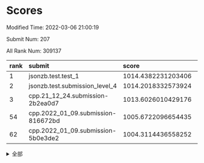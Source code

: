 # Scores

Modified Time: 2022-03-06 21:00:19

Submit Num: 207

All Rank Num: 309137

| rank |               submit               |       score        |       sigma        | pk_num |
| :--- | :--------------------------------- | :----------------- | :----------------- | :----- |
| 1    | jsonzb.test.test_1                 | 1014.4382231203406 | 0.8426637115772848 | 5969   |
| 2    | jsonzb.test.submission_level_4     | 1014.2018332573924 | 0.8229127452930167 | 5976   |
| 3    | cpp.21_12_24.submission-2b2ea0d7   | 1013.6026010429176 | 0.8040485184197055 | 5976   |
| 54   | cpp.2022_01_09.submission-816672bd | 1005.6722096654435 | 0.7100905381979324 | 5977   |
| 62   | cpp.2022_01_09.submission-5b0e3de2 | 1004.3114436558252 | 0.7146460461261099 | 5976   |


<details>
<summary>全部</summary>

| rank |                 submit                 |       score        |       sigma        | pk_num |
| :--- | :------------------------------------- | :----------------- | :----------------- | :----- |
| 1    | jsonzb.test.test_1                     | 1014.4382231203406 | 0.8426637115772848 | 5969   |
| 2    | jsonzb.test.submission_level_4         | 1014.2018332573924 | 0.8229127452930167 | 5976   |
| 3    | cpp.21_12_24.submission-2b2ea0d7       | 1013.6026010429176 | 0.8040485184197055 | 5976   |
| 4    | gobigger.level_3.submission_level_3_31 | 1011.504823642075  | 0.7550905305629567 | 5979   |
| 5    | gobigger.level_3.submission_level_3_45 | 1011.3331120635638 | 0.7910245356600022 | 5976   |
| 6    | gobigger.level_3.submission_level_3_32 | 1011.2792107040029 | 0.7793269858684662 | 5969   |
| 7    | gobigger.level_3.submission_level_3_22 | 1011.2011764920678 | 0.7531635592195239 | 5971   |
| 8    | gobigger.level_3.submission_level_3_23 | 1010.6126486876484 | 0.7842719260935902 | 5974   |
| 9    | gobigger.level_3.submission_level_3_44 | 1010.5885032187846 | 0.7605878998254871 | 5972   |
| 10   | gobigger.level_3.submission_level_3_38 | 1010.5720096359128 | 0.7658747876733254 | 5972   |
| 11   | gobigger.level_3.submission_level_3_4  | 1010.568534418731  | 0.7717587769622625 | 5971   |
| 12   | gobigger.level_3.submission_level_3_46 | 1010.5650513773941 | 0.7730428096610801 | 5974   |
| 13   | gobigger.level_3.submission_level_3_20 | 1010.5598000265906 | 0.7744278453520111 | 5975   |
| 14   | gobigger.level_3.submission_level_3_12 | 1010.5243867896581 | 0.7590417758875692 | 5974   |
| 15   | gobigger.level_3.submission_level_3_0  | 1010.3607127920592 | 0.7527716111395671 | 5965   |
| 16   | gobigger.level_3.submission_level_3_9  | 1010.2243691808236 | 0.773768262165081  | 5971   |
| 17   | gobigger.level_3.submission_level_3_27 | 1010.2156247560276 | 0.7556760805607563 | 5972   |
| 18   | gobigger.level_3.submission_level_3_43 | 1010.1724823193441 | 0.7648553253709155 | 5974   |
| 19   | gobigger.level_3.submission_level_3_25 | 1010.1546896051829 | 0.7750040045447417 | 5973   |
| 20   | gobigger.level_3.submission_level_3_8  | 1010.132070412714  | 0.7427673606848406 | 5974   |
| 21   | gobigger.level_3.submission_level_3_21 | 1010.0926719680376 | 0.7508677273872516 | 5970   |
| 22   | gobigger.level_3.submission_level_3_14 | 1010.0683892281261 | 0.7493051699228804 | 5974   |
| 23   | gobigger.level_3.submission_level_3_17 | 1010.0051575311387 | 0.7553782157423807 | 5974   |
| 24   | gobigger.level_3.submission_level_3_26 | 1009.9908706501209 | 0.7575872018039197 | 5977   |
| 25   | gobigger.level_3.submission_level_3_16 | 1009.9556234431935 | 0.7824950819340468 | 5978   |
| 26   | gobigger.level_3.submission_level_3_6  | 1009.9188769700593 | 0.7646795116578933 | 5975   |
| 27   | gobigger.level_3.submission_level_3_28 | 1009.89125544657   | 0.7615173810235948 | 5976   |
| 28   | gobigger.level_3.submission_level_3_48 | 1009.745929307154  | 0.7558570317317181 | 5977   |
| 29   | gobigger.level_3.submission_level_3_40 | 1009.6701406463587 | 0.7520925914153394 | 5974   |
| 30   | gobigger.level_3.submission_level_3_2  | 1009.6331470362428 | 0.7478792299987875 | 5974   |
| 31   | gobigger.level_3.submission_level_3_47 | 1009.6176340197202 | 0.7510828241740891 | 5971   |
| 32   | gobigger.level_3.submission_level_3_29 | 1009.5653865805328 | 0.7523435197884716 | 5975   |
| 33   | gobigger.level_3.submission_level_3_42 | 1009.43939466693   | 0.7509404920080156 | 5974   |
| 34   | gobigger.level_3.submission_level_3_35 | 1009.4368871793826 | 0.7358245295890246 | 5977   |
| 35   | gobigger.level_3.submission_level_3_7  | 1009.4207887130256 | 0.756658264986223  | 5976   |
| 36   | gobigger.level_3.submission_level_3_11 | 1009.3565931241192 | 0.7509664552219213 | 5975   |
| 37   | gobigger.level_3.submission_level_3_19 | 1009.3124625757401 | 0.7663554461968483 | 5975   |
| 38   | gobigger.level_3.submission_level_3_18 | 1009.2854736558003 | 0.7372725598387471 | 5970   |
| 39   | gobigger.level_3.submission_level_3_30 | 1009.2811453214138 | 0.7549354236710369 | 5974   |
| 40   | gobigger.level_3.submission_level_3_34 | 1009.2348560999487 | 0.7496961441355345 | 5970   |
| 41   | gobigger.level_3.submission_level_3_41 | 1009.2212461902315 | 0.745985862757066  | 5974   |
| 42   | gobigger.level_3.submission_level_3_15 | 1009.1772429534475 | 0.7548997889077514 | 5970   |
| 43   | gobigger.level_3.submission_level_3_39 | 1009.1430882767135 | 0.7576730742446495 | 5977   |
| 44   | gobigger.level_3.submission_level_3_33 | 1009.0644051366313 | 0.7644994365792601 | 5978   |
| 45   | gobigger.level_3.submission_level_3_10 | 1009.0625432360413 | 0.7591085405985256 | 5969   |
| 46   | gobigger.level_3.submission_level_3_1  | 1008.9374600581228 | 0.7408697095461731 | 5972   |
| 47   | gobigger.level_3.submission_level_3_13 | 1008.9295991226203 | 0.7583025012150697 | 5974   |
| 48   | gobigger.level_3.submission_level_3_36 | 1008.9249431799817 | 0.7301201464020487 | 5973   |
| 49   | gobigger.level_3.submission_level_3_5  | 1008.8268351772483 | 0.7338407955948497 | 5974   |
| 50   | gobigger.level_3.submission_level_3_49 | 1008.681908339785  | 0.7517598208958522 | 5976   |
| 51   | gobigger.level_3.submission_level_3_37 | 1008.6722853154438 | 0.7356964571859534 | 5973   |
| 52   | gobigger.level_3.submission_level_3_24 | 1008.2438081636318 | 0.7346215695117629 | 5973   |
| 53   | gobigger.level_3.submission_level_3_3  | 1007.1020110113475 | 0.7321161334958773 | 5972   |
| 54   | cpp.2022_01_09.submission-816672bd     | 1005.6722096654435 | 0.7100905381979324 | 5977   |
| 55   | gobigger.level_1.submission_level_1_4  | 1005.5466699766164 | 0.734404840725444  | 5968   |
| 56   | gobigger.level_1.submission_level_1_10 | 1004.9096941698967 | 0.7206700922476786 | 5976   |
| 57   | gobigger.level_1.submission_level_1_36 | 1004.7688021843943 | 0.7327185928509007 | 5973   |
| 58   | gobigger.level_1.submission_level_1_46 | 1004.6529896555061 | 0.7098715727464985 | 5973   |
| 59   | gobigger.level_1.submission_level_1_37 | 1004.4875523311088 | 0.712767485628471  | 5977   |
| 60   | gobigger.level_1.submission_level_1_24 | 1004.4650454381425 | 0.7191425410978108 | 5981   |
| 61   | gobigger.level_1.submission_level_1_41 | 1004.3153072934243 | 0.7199029838005302 | 5975   |
| 62   | cpp.2022_01_09.submission-5b0e3de2     | 1004.3114436558252 | 0.7146460461261099 | 5976   |
| 63   | gobigger.level_1.submission_level_1_9  | 1004.2840979317181 | 0.715306464800212  | 5971   |
| 64   | gobigger.level_1.submission_level_1_34 | 1004.1255549016104 | 0.7179793334702133 | 5977   |
| 65   | gobigger.level_1.submission_level_1_19 | 1004.0260443641045 | 0.7120405723413405 | 5981   |
| 66   | gobigger.level_1.submission_level_1_27 | 1003.9993184587403 | 0.7220710985445168 | 5974   |
| 67   | gobigger.level_1.submission_level_1_48 | 1003.904753407995  | 0.7201558193084461 | 5973   |
| 68   | gobigger.level_1.submission_level_1_12 | 1003.8608419367511 | 0.7142233838976617 | 5970   |
| 69   | gobigger.level_1.submission_level_1_43 | 1003.8580871502937 | 0.7286395841580315 | 5973   |
| 70   | gobigger.level_1.submission_level_1_2  | 1003.7566092028587 | 0.7245320986242726 | 5975   |
| 71   | gobigger.level_1.submission_level_1_3  | 1003.7150005565279 | 0.7141891931452439 | 5976   |
| 72   | gobigger.level_1.submission_level_1_45 | 1003.6855382671264 | 0.7178081293162629 | 5972   |
| 73   | gobigger.level_1.submission_level_1_32 | 1003.6433477059423 | 0.7213858948833046 | 5969   |
| 74   | gobigger.level_1.submission_level_1_15 | 1003.4773981981043 | 0.7164764322727194 | 5975   |
| 75   | gobigger.level_1.submission_level_1_0  | 1003.4174657744978 | 0.719538678993315  | 5979   |
| 76   | gobigger.level_1.submission_level_1_49 | 1003.398622407054  | 0.7062890248743138 | 5974   |
| 77   | gobigger.level_1.submission_level_1_39 | 1003.3866743772248 | 0.7022853689354814 | 5973   |
| 78   | gobigger.level_1.submission_level_1_13 | 1003.3667754146738 | 0.7157656962897552 | 5970   |
| 79   | gobigger.level_1.submission_level_1_16 | 1003.3640721145065 | 0.7099279608408445 | 5972   |
| 80   | gobigger.level_1.submission_level_1_25 | 1003.3512365897419 | 0.7243794559474059 | 5968   |
| 81   | gobigger.level_1.submission_level_1_38 | 1003.3230397804107 | 0.7179821831530244 | 5974   |
| 82   | gobigger.level_1.submission_level_1_8  | 1003.3211439858184 | 0.7271241903422951 | 5976   |
| 83   | gobigger.level_1.submission_level_1_28 | 1003.317282341346  | 0.7016616198050547 | 5977   |
| 84   | gobigger.level_1.submission_level_1_35 | 1003.3038451953774 | 0.719470484154049  | 5974   |
| 85   | gobigger.level_1.submission_level_1_20 | 1003.2378006615322 | 0.7116510281665401 | 5974   |
| 86   | gobigger.level_1.submission_level_1_5  | 1003.2372359422351 | 0.713753236329704  | 5979   |
| 87   | gobigger.level_1.submission_level_1_7  | 1003.1296170322038 | 0.7146175685417159 | 5974   |
| 88   | gobigger.level_1.submission_level_1_30 | 1003.0814337061065 | 0.7158474021388977 | 5977   |
| 89   | gobigger.level_1.submission_level_1_14 | 1003.0528704466676 | 0.7207289580217872 | 5969   |
| 90   | gobigger.level_1.submission_level_1_47 | 1002.9938629966772 | 0.7137024143229971 | 5971   |
| 91   | gobigger.level_1.submission_level_1_21 | 1002.8869492625857 | 0.7280755482105205 | 5974   |
| 92   | gobigger.level_1.submission_level_1_6  | 1002.8280004890154 | 0.7273327685772841 | 5977   |
| 93   | gobigger.level_1.submission_level_1_18 | 1002.7964234018544 | 0.7128278256481793 | 5972   |
| 94   | gobigger.level_1.submission_level_1_11 | 1002.7401056474723 | 0.7172207523610684 | 5972   |
| 95   | gobigger.level_1.submission_level_1_33 | 1002.7209890327039 | 0.7093343709020536 | 5974   |
| 96   | gobigger.level_1.submission_level_1_44 | 1002.6063045873335 | 0.714993892795758  | 5972   |
| 97   | gobigger.level_1.submission_level_1_1  | 1002.6031929601457 | 0.7122297600997692 | 5976   |
| 98   | gobigger.level_1.submission_level_1_31 | 1002.5680458266061 | 0.7105934918282851 | 5978   |
| 99   | gobigger.level_1.submission_level_1_17 | 1002.3964925550505 | 0.7044582946386267 | 5971   |
| 100  | gobigger.level_1.submission_level_1_22 | 1002.273780220875  | 0.7064944557396516 | 5972   |
| 101  | gobigger.level_1.submission_level_1_29 | 1002.2313556917007 | 0.7102021514729799 | 5977   |
| 102  | gobigger.level_1.submission_level_1_23 | 1002.0538661848209 | 0.7102276263072683 | 5972   |
| 103  | gobigger.level_1.submission_level_1_40 | 1002.0314255050167 | 0.7276336981503085 | 5969   |
| 104  | gobigger.level_1.submission_level_1_42 | 1001.9153624156911 | 0.7104800483449077 | 5976   |
| 105  | gobigger.level_1.submission_level_1_26 | 1001.5608574434988 | 0.7189627466153946 | 5978   |
| 106  | gobigger.random.submission_random_28   | 997.0803252564136  | 0.6993936583296475 | 5977   |
| 107  | gobigger.random.submission_random_49   | 997.051263570696   | 0.709150594292466  | 5969   |
| 108  | gobigger.random.submission_random_25   | 997.025915939455   | 0.7034261343547275 | 5976   |
| 109  | gobigger.random.submission_random_40   | 997.0031243876562  | 0.7131325374669369 | 5976   |
| 110  | gobigger.random.submission_random_36   | 996.9760599341759  | 0.6923480528003786 | 5969   |
| 111  | gobigger.random.submission_random_1    | 996.8810295517164  | 0.6996742438898905 | 5970   |
| 112  | gobigger.random.submission_random_44   | 996.6739463423299  | 0.7035574739701933 | 5975   |
| 113  | gobigger.random.submission_random_6    | 996.6439658291603  | 0.7194838629631551 | 5974   |
| 114  | gobigger.random.submission_random_34   | 996.5316117149558  | 0.7043025076588159 | 5974   |
| 115  | gobigger.random.submission_random_3    | 996.512475050045   | 0.7085333092041969 | 5975   |
| 116  | gobigger.random.submission_random_13   | 996.4871031016411  | 0.7065716081783429 | 5972   |
| 117  | gobigger.random.submission_random_26   | 996.4435875814356  | 0.7035085386758158 | 5977   |
| 118  | gobigger.random.submission_random_42   | 996.4239868230554  | 0.7095843188418874 | 5970   |
| 119  | gobigger.random.submission_random_43   | 996.3515362008844  | 0.7189190904211314 | 5970   |
| 120  | gobigger.random.submission_random_23   | 996.2527569255731  | 0.7016433041119692 | 5973   |
| 121  | gobigger.random.submission_random_4    | 996.2369031385875  | 0.7138027495145557 | 5978   |
| 122  | gobigger.random.submission_random_9    | 996.2209722004299  | 0.7083721445941534 | 5976   |
| 123  | gobigger.random.submission_random_38   | 996.1396172205204  | 0.6967831407566477 | 5973   |
| 124  | gobigger.random.submission_random_19   | 996.123259317275   | 0.714516929082565  | 5977   |
| 125  | gobigger.random.submission_random_39   | 996.1035864865158  | 0.7115003588310169 | 5968   |
| 126  | gobigger.random.submission_random_14   | 996.0753008458955  | 0.7165717155022402 | 5970   |
| 127  | gobigger.random.submission_random_15   | 996.0433573526051  | 0.705003425355328  | 5971   |
| 128  | gobigger.random.submission_random_32   | 996.0405138896876  | 0.7224764900706082 | 5974   |
| 129  | gobigger.random.submission_random_24   | 996.0256595945259  | 0.6993613485093444 | 5972   |
| 130  | gobigger.random.submission_random_10   | 996.0183032378324  | 0.7180689478329514 | 5977   |
| 131  | gobigger.random.submission_random_33   | 995.9542596627508  | 0.6994024786505785 | 5977   |
| 132  | gobigger.random.submission_random_46   | 995.9456700289658  | 0.7066773997788948 | 5974   |
| 133  | gobigger.random.submission_random_16   | 995.8469644643869  | 0.7045753749239373 | 5979   |
| 134  | gobigger.random.submission_random_47   | 995.8052520022981  | 0.7132313196970199 | 5978   |
| 135  | gobigger.random.submission_random_7    | 995.7776557621663  | 0.7046993085105815 | 5973   |
| 136  | gobigger.random.submission_random_21   | 995.7487755029897  | 0.7088237225105327 | 5976   |
| 137  | gobigger.random.submission_random_20   | 995.7408188479197  | 0.7047433252722735 | 5972   |
| 138  | gobigger.random.submission_random_27   | 995.660870249562   | 0.7147346108833849 | 5978   |
| 139  | gobigger.random.submission_random_48   | 995.63350153469    | 0.7091154334870984 | 5973   |
| 140  | gobigger.random.submission_random_35   | 995.6197731378344  | 0.7167924177455826 | 5969   |
| 141  | gobigger.random.submission_random_0    | 995.5608662844312  | 0.7098883240616387 | 5972   |
| 142  | gobigger.random.submission_random_12   | 995.5422998192636  | 0.6986698202694489 | 5976   |
| 143  | gobigger.random.submission_random_11   | 995.5350923069593  | 0.7176263360602976 | 5972   |
| 144  | gobigger.random.submission_random_8    | 995.4978768517173  | 0.7238004127542905 | 5973   |
| 145  | gobigger.random.submission_random_45   | 995.4635666537398  | 0.7121692663121615 | 5970   |
| 146  | gobigger.random.submission_random_41   | 995.4396485452187  | 0.7134992098993186 | 5977   |
| 147  | gobigger.random.submission_random_29   | 995.4092915639764  | 0.722738656255272  | 5973   |
| 148  | gobigger.random.submission_random_37   | 995.3392757517305  | 0.7184436792275269 | 5974   |
| 149  | gobigger.random.submission_random_18   | 995.299699776739   | 0.7047110762114871 | 5972   |
| 150  | gobigger.random.submission_random_22   | 995.1357774916256  | 0.7140023673652871 | 5977   |
| 151  | gobigger.random.submission_random_2    | 995.0893526857726  | 0.7237207420565319 | 5974   |
| 152  | gobigger.level_2.submission_level_2_24 | 994.9201965715511  | 0.7257400982803967 | 5970   |
| 153  | gobigger.random.submission_random_31   | 994.9180084971139  | 0.7198490144568547 | 5976   |
| 154  | gobigger.level_2.submission_level_2_41 | 994.6361257220998  | 0.7229995557655978 | 5976   |
| 155  | gobigger.random.submission_random_30   | 994.2680240556751  | 0.7259163731134366 | 5978   |
| 156  | gobigger.random.submission_random_17   | 994.1030533424009  | 0.7131511642192909 | 5974   |
| 157  | gobigger.random.submission_random_5    | 993.7723327448371  | 0.7324243715995846 | 5976   |
| 158  | gobigger.level_2.submission_level_2_14 | 993.5798830326461  | 0.7571449094411312 | 5971   |
| 159  | gobigger.level_2.submission_level_2_3  | 993.5388261322564  | 0.7296431089606442 | 5976   |
| 160  | gobigger.level_2.submission_level_2_7  | 993.4231311564005  | 0.7412641274751288 | 5972   |
| 161  | gobigger.level_2.submission_level_2_12 | 993.2842536499029  | 0.7226865752373741 | 5972   |
| 162  | gobigger.level_2.submission_level_2_22 | 993.2639910334099  | 0.7512224512035471 | 5973   |
| 163  | gobigger.level_2.submission_level_2_9  | 993.2533122872235  | 0.7493447093749948 | 5969   |
| 164  | gobigger.level_2.submission_level_2_1  | 993.2205967554434  | 0.7355742284683477 | 5973   |
| 165  | gobigger.level_2.submission_level_2_30 | 993.1501541434371  | 0.7406720835736382 | 5977   |
| 166  | gobigger.level_2.submission_level_2_34 | 993.1360558689614  | 0.7416119137063115 | 5974   |
| 167  | gobigger.level_2.submission_level_2_13 | 993.1303012137589  | 0.7450044924455977 | 5978   |
| 168  | gobigger.level_2.submission_level_2_20 | 993.0826684818697  | 0.7439940474362717 | 5969   |
| 169  | gobigger.level_2.submission_level_2_23 | 993.0418011414579  | 0.7445942941324842 | 5978   |
| 170  | gobigger.level_2.submission_level_2_47 | 992.9535195708117  | 0.734706751986324  | 5975   |
| 171  | gobigger.level_2.submission_level_2_25 | 992.8748575970545  | 0.7496028262634128 | 5974   |
| 172  | gobigger.level_2.submission_level_2_44 | 992.8189541082797  | 0.742291979325956  | 5967   |
| 173  | gobigger.level_2.submission_level_2_49 | 992.7079977618213  | 0.7453460655671567 | 5971   |
| 174  | gobigger.level_2.submission_level_2_19 | 992.7065397662974  | 0.7351385790400613 | 5975   |
| 175  | gobigger.level_2.submission_level_2_10 | 992.6626175739322  | 0.7356775524031731 | 5972   |
| 176  | gobigger.level_2.submission_level_2_6  | 992.5959279207395  | 0.7290334381466027 | 5978   |
| 177  | gobigger.level_2.submission_level_2_8  | 992.5595738987917  | 0.7453814830579069 | 5971   |
| 178  | gobigger.level_2.submission_level_2_39 | 992.4679498366751  | 0.7340300464148942 | 5967   |
| 179  | gobigger.level_2.submission_level_2_2  | 992.4458762501794  | 0.7298375865371458 | 5973   |
| 180  | gobigger.level_2.submission_level_2_29 | 992.4135637838283  | 0.7442235105816343 | 5972   |
| 181  | gobigger.level_2.submission_level_2_42 | 992.1204526942315  | 0.735473144782819  | 5975   |
| 182  | gobigger.level_2.submission_level_2_46 | 992.0972892037979  | 0.7601149750350974 | 5970   |
| 183  | gobigger.level_2.submission_level_2_27 | 992.090688139315   | 0.729224508524988  | 5974   |
| 184  | gobigger.level_2.submission_level_2_0  | 992.0857054069879  | 0.7630684889706046 | 5978   |
| 185  | gobigger.level_2.submission_level_2_40 | 992.0448095381724  | 0.7473755878149961 | 5978   |
| 186  | gobigger.level_2.submission_level_2_32 | 991.9082041113732  | 0.7690056671554623 | 5972   |
| 187  | gobigger.level_2.submission_level_2_43 | 991.8008725875093  | 0.7444042598483605 | 5971   |
| 188  | gobigger.level_2.submission_level_2_45 | 991.7356207390973  | 0.7301823813158406 | 5968   |
| 189  | gobigger.level_2.submission_level_2_21 | 991.7240875608604  | 0.7533103873723802 | 5971   |
| 190  | gobigger.level_2.submission_level_2_36 | 991.5802737792358  | 0.744617462562791  | 5975   |
| 191  | gobigger.level_2.submission_level_2_4  | 991.5641391703703  | 0.7400148601523339 | 5970   |
| 192  | gobigger.level_2.submission_level_2_5  | 991.4253051433559  | 0.7621838905500509 | 5974   |
| 193  | gobigger.level_2.submission_level_2_33 | 991.3547734916724  | 0.7393632565027568 | 5977   |
| 194  | gobigger.level_2.submission_level_2_31 | 991.3443365461798  | 0.7614394523775528 | 5973   |
| 195  | gobigger.level_2.submission_level_2_16 | 991.2306251547993  | 0.7579053889394518 | 5971   |
| 196  | gobigger.level_2.submission_level_2_37 | 991.1651924880525  | 0.7551329743289362 | 5974   |
| 197  | gobigger.level_2.submission_level_2_15 | 991.1638264116566  | 0.7646034323073442 | 5974   |
| 198  | gobigger.level_2.submission_level_2_38 | 991.1603248761762  | 0.7697027641436118 | 5972   |
| 199  | gobigger.level_2.submission_level_2_18 | 991.0921671373851  | 0.7706415947317674 | 5974   |
| 200  | gobigger.level_2.submission_level_2_26 | 991.0877329208824  | 0.7491928959844604 | 5978   |
| 201  | gobigger.level_2.submission_level_2_11 | 990.8561721156009  | 0.7486274832924488 | 5971   |
| 202  | gobigger.level_2.submission_level_2_35 | 990.8129322824399  | 0.7630090101872925 | 5972   |
| 203  | gobigger.level_2.submission_level_2_17 | 990.676008538349   | 0.7359535108106603 | 5972   |
| 204  | gobigger.level_2.submission_level_2_48 | 990.6485196669879  | 0.7595534711580697 | 5974   |
| 205  | gobigger.level_2.submission_level_2_28 | 989.7399589251129  | 0.7720362369216099 | 5971   |
| 206  | gobigger.none.submission_none_0        | 976.1134861473863  | 1.46918511306231   | 5974   |
| 207  | gobigger.none.submission_none_1        | 975.8019868650298  | 1.4404691688347127 | 5978   |

</details>